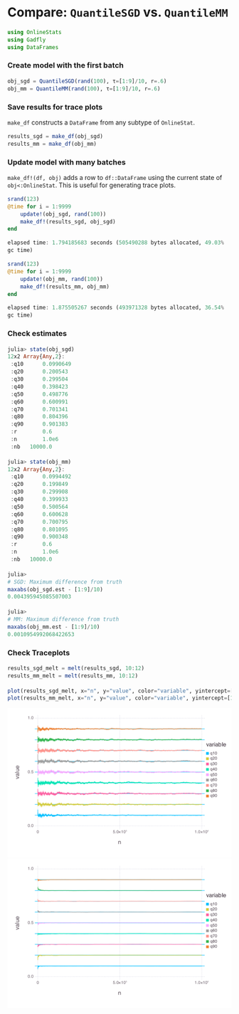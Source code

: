 
# Compare: `QuantileSGD` vs. `QuantileMM`


````julia
using OnlineStats
using Gadfly
using DataFrames
````





### Create model with the first batch
````julia
obj_sgd = QuantileSGD(rand(100), τ=[1:9]/10, r=.6)
obj_mm = QuantileMM(rand(100), τ=[1:9]/10, r=.6)
````





### Save results for trace plots

`make_df` constructs a `DataFrame` from any subtype of `OnlineStat`.

````julia
results_sgd = make_df(obj_sgd)
results_mm = make_df(obj_mm)
````





### Update model with many batches

`make_df!(df, obj)` adds a row to `df::DataFrame` using the current state of `obj<:OnlineStat`.  This is useful for generating trace plots.

````julia
srand(123)
@time for i = 1:9999
    update!(obj_sgd, rand(100))
    make_df!(results_sgd, obj_sgd)
end
````


````julia
elapsed time: 1.794185683 seconds (505490288 bytes allocated, 49.03%
gc time)
````




````julia
srand(123)
@time for i = 1:9999
    update!(obj_mm, rand(100))
    make_df!(results_mm, obj_mm)
end
````


````julia
elapsed time: 1.875505267 seconds (493971328 bytes allocated, 36.54%
gc time)
````





### Check estimates
````julia
julia> state(obj_sgd)
12x2 Array{Any,2}:
 :q10      0.0990649
 :q20      0.200543 
 :q30      0.299504 
 :q40      0.398423 
 :q50      0.498776 
 :q60      0.600991 
 :q70      0.701341 
 :q80      0.804396 
 :q90      0.901383 
 :r        0.6      
 :n        1.0e6    
 :nb   10000.0      

julia> state(obj_mm)
12x2 Array{Any,2}:
 :q10      0.0994492
 :q20      0.199849 
 :q30      0.299908 
 :q40      0.399933 
 :q50      0.500564 
 :q60      0.600628 
 :q70      0.700795 
 :q80      0.801095 
 :q90      0.900348 
 :r        0.6      
 :n        1.0e6    
 :nb   10000.0      

julia> 
# SGD: Maximum difference from truth
maxabs(obj_sgd.est - [1:9]/10)
0.004395945085507003

julia> 
# MM: Maximum difference from truth
maxabs(obj_mm.est - [1:9]/10)
0.0010954992068422653

````





### Check Traceplots
````julia
results_sgd_melt = melt(results_sgd, 10:12)
results_mm_melt = melt(results_mm, 10:12)

plot(results_sgd_melt, x="n", y="value", color="variable", yintercept=[1:9]/10, Geom.line, Geom.hline)
plot(results_mm_melt, x="n", y="value", color="variable", yintercept=[1:9]/10, Geom.line, Geom.hline)
````


![](figures/quantilecompare_7_1.png)
![](figures/quantilecompare_7_2.png)



